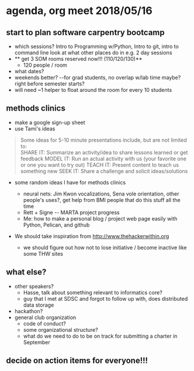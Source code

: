 # agenda, org meet 2018/05/16

## start to plan software carpentry bootcamp
* which sessions?
  Intro to Programming w/Python, Intro to git, intro to command line
  look at what other places do in e.g. 2 day sessions
* ** get 3 SOM rooms reserved now!!! (110/120/130)**
  - 120 people / room
* what dates?
* weekends better? --for grad students, no overlap w/lab time maybe? right before semester starts?
* will need ~1 helper to float around the room for every 10 students

## methods clinics
* make a google sign-up sheet
* use Tami's ideas

> Some ideas for 5-10 minute presentations include, but are not limited to:     
> SHARE IT: Summarize an activity/idea to share lessons learned or get feedback
> MODEL IT: Run an actual activity with us (your favorite one or one you want to try out)
> TEACH IT: Present content to teach us something new
> SEEK IT:  Share a challenge and solicit ideas/solutions

* some random ideas I have for methods clinics
  + neural nets: Jim Kwon vocalizations, Sena vole orientation, other people's uses?, get help from BMI people that do this stuff all the time
  + Rett + Signe -- MARTA project progress
  + Me: how to make a personal blog / project web page easily with Python, Pelican, and github

* We should take inspiration from http://www.thehackerwithin.org
  - we should figure out how not to lose initiative / become inactive like some THW sites

## what else?
- other speakers?
  * Hasse, talk about something relevant to informatics core?
  * guy that I met at SDSC and forgot to follow up with, does distributed data storage
- hackathon?
- general club organization
  + code of conduct?
  + some organizational structure?
  + what do we need to do to be on track for submitting a charter in September

## decide on action items for everyone!!!